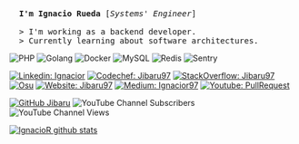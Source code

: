 <pre>
  <b>I'm Ignacio Rueda</b> [<i>Systems' Engineer</i>]

  > I'm working as a backend developer.
  > Currently learning about software architectures.
</pre>


![PHP](https://img.shields.io/badge/-PHP-6868ba?style=flat-square&logo=PHP&logoColor=white)
![Golang](https://img.shields.io/badge/-Go-blue?style=flat-square&logo=go&logoColor=white)
![Docker](https://img.shields.io/badge/-Docker-blue?style=flat-square&logo=docker&logoColor=white)
![MySQL](https://img.shields.io/badge/-MySQL-orange?style=flat-square&logo=mysql&logoColor=white)
![Redis](https://img.shields.io/badge/-Redis-red?style=flat-square&logo=redis&logoColor=white)
![Sentry](https://img.shields.io/badge/-Sentry-purple?style=flat-square&logo=sentry&logoColor=white)

[![Linkedin: Ignacior](https://img.shields.io/badge/-Linkedin-blue?style=flat-square&logo=Linkedin&logoColor=white&link=https://www.linkedin.com/in/ignacior97/)](https://www.linkedin.com/in/ignacior97/)
[![Codechef: Jibaru97](https://img.shields.io/badge/-Codechef-cf4e23?style=flat-square&logo=Codechef&logoColor=white&link=https://www.codechef.com/users/jibaru97)](https://www.codechef.com/users/jibaru97)
[![StackOverflow: Jibaru97](https://img.shields.io/badge/-StackOverflow-orange?style=flat-square&logo=StackOverflow&logoColor=white&link=https://stackoverflow.com/users/14657675/ignacior)](https://stackoverflow.com/users/14657675/ignacior)
[![Osu](https://img.shields.io/badge/-Osu-ed61d6?style=flat-square&logo=Osu&logoColor=white&link=https://osu.ppy.sh/users/5434405)](https://osu.ppy.sh/users/5434405)
[![Website: Jibaru97](https://img.shields.io/badge/-MyWebsite-gray?style=flat-square&logo=wordpress&logoColor=white&link=https://ignaciorueda.com)](https://ignaciorueda.com)
[![Medium: Ignacior97](https://img.shields.io/badge/-Medium-black?style=flat-square&logo=medium&logoColor=white&link=https://ignacior97.medium.com)](https://ignacior97.medium.com)
[![Youtube: PullRequest](https://img.shields.io/badge/-PullRequest-red?style=flat-square&logo=YouTube&logoColor=white&link=https://www.youtube.com/channel/UCGr8eQCYphcYenLW11XQraA)](https://www.youtube.com/@pull-request)

[![GitHub Jibaru](https://img.shields.io/github/followers/jibaru?label=follow&style=social)](https://github.com/Jibaru)
![YouTube Channel Subscribers](https://img.shields.io/youtube/channel/subscribers/UCGr8eQCYphcYenLW11XQraA?style=social)
![YouTube Channel Views](https://img.shields.io/youtube/channel/views/UCGr8eQCYphcYenLW11XQraA?style=social)

[![IgnacioR github stats](https://github-readme-stats.vercel.app/api?username=jibaru&count_private=true&theme=buefy&show_icons=true&locale=ES)](https://github.com/jibaru)

